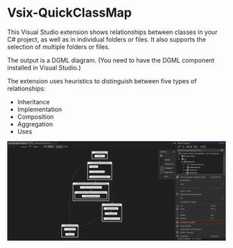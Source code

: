 # Vsix-QuickClassMap

This Visual Studio extension shows relationships between classes in your C# project, as well as in individual folders or files. It also supports the selection of multiple folders or files.

The output is a DGML diagram. (You need to have the DGML component installed in Visual Studio.)

The extension uses heuristics to distinguish between five types of relationships: 
- Inheritance
- Implementation
- Composition
- Aggregation
- Uses

![Screenshot](docs/screenshot1.png)
